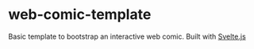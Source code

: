 # web-comic-template
Basic template to bootstrap an interactive web comic. Built with <a href="https://svelte.dev/" _target="blank">Svelte.js</a>
